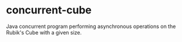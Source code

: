 # concurrent-cube
Java concurrent program performing asynchronous operations on the Rubik's Cube with a given size.
